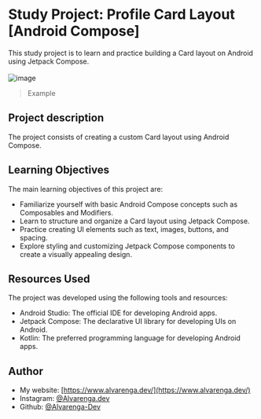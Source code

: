 # Study Project: Profile Card Layout [Android Compose]

This study project is to learn and practice building a Card layout on Android using Jetpack Compose. 
<br>
<br>
![image](https://github.com/Alvarenga-Dev/Profile-Card-Layout/assets/42894096/899a604a-f171-4b99-a63d-daf0b5c034f7)
> Example 

## Project description
The project consists of creating a custom Card layout using Android Compose.

## Learning Objectives
The main learning objectives of this project are:

- Familiarize yourself with basic Android Compose concepts such as Composables and Modifiers.
- Learn to structure and organize a Card layout using Jetpack Compose.
- Practice creating UI elements such as text, images, buttons, and spacing.
- Explore styling and customizing Jetpack Compose components to create a visually appealing design.

## Resources Used
The project was developed using the following tools and resources:

- Android Studio: The official IDE for developing Android apps.
- Jetpack Compose: The declarative UI library for developing UIs on Android.
- Kotlin: The preferred programming language for developing Android apps.

## Author 

- My website: [https://www.alvarenga.dev/](https://www.alvarenga.dev/)
- Instagram: [@Alvarenga.dev](https://www.instagram.com/alvarenga.dev/)
- Github: [@Alvarenga-Dev](https://github.com/Alvarenga-Dev)
